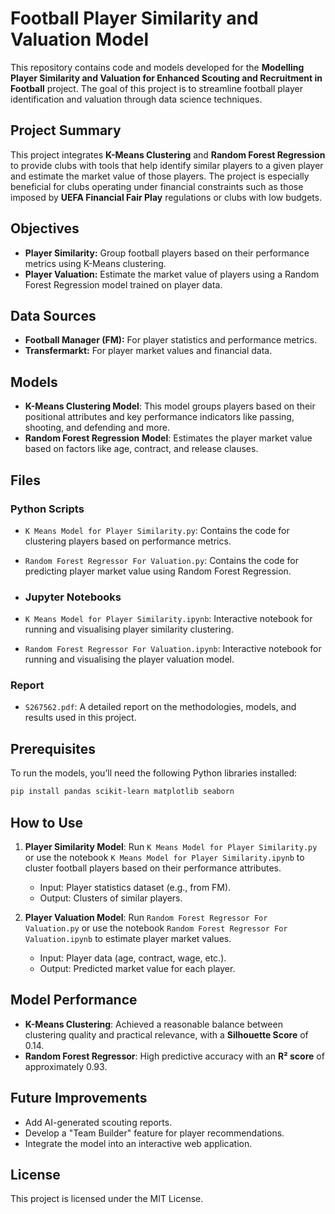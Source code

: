 # Football Player Similarity and Valuation Model

This repository contains code and models developed for the **Modelling Player Similarity and Valuation for Enhanced Scouting and Recruitment in Football** project. The goal of this project is to streamline football player identification and valuation through data science techniques.

## Project Summary

This project integrates **K-Means Clustering** and **Random Forest Regression** to provide clubs with tools that help identify similar players to a given player and estimate the market value of those players. The project is especially beneficial for clubs operating under financial constraints such as those imposed by **UEFA Financial Fair Play** regulations or clubs with low budgets.

## Objectives

- **Player Similarity:** Group football players based on their performance metrics using K-Means clustering.
- **Player Valuation:** Estimate the market value of players using a Random Forest Regression model trained on player data.

## Data Sources

- **Football Manager (FM):** For player statistics and performance metrics.
- **Transfermarkt:** For player market values and financial data.

## Models

- **K-Means Clustering Model**: This model groups players based on their positional attributes and key performance indicators like passing, shooting, and defending and more.
- **Random Forest Regression Model**: Estimates the player market value based on factors like age, contract, and release clauses.

## Files

### Python Scripts
- `K Means Model for Player Similarity.py`: Contains the code for clustering players based on performance metrics.
- `Random Forest Regressor For Valuation.py`: Contains the code for predicting player market value using Random Forest Regression.

- ### Jupyter Notebooks
- `K Means Model for Player Similarity.ipynb`: Interactive notebook for running and visualising player similarity clustering.
- `Random Forest Regressor For Valuation.ipynb`: Interactive notebook for running and visualising the player valuation model.

### Report
- `S267562.pdf`: A detailed report on the methodologies, models, and results used in this project.

## Prerequisites

To run the models, you’ll need the following Python libraries installed:

```bash
pip install pandas scikit-learn matplotlib seaborn
```

## How to Use

1. **Player Similarity Model**: Run `K Means Model for Player Similarity.py` or use the notebook `K Means Model for Player Similarity.ipynb` to cluster football players based on their performance attributes.
   - Input: Player statistics dataset (e.g., from FM).
   - Output: Clusters of similar players.
   
2. **Player Valuation Model**: Run `Random Forest Regressor For Valuation.py` or use the notebook `Random Forest Regressor For Valuation.ipynb` to estimate player market values.
   - Input: Player data (age, contract, wage, etc.).
   - Output: Predicted market value for each player.

## Model Performance

- **K-Means Clustering**: Achieved a reasonable balance between clustering quality and practical relevance, with a **Silhouette Score** of 0.14.
- **Random Forest Regressor**: High predictive accuracy with an **R² score** of approximately 0.93.

## Future Improvements

- Add AI-generated scouting reports.
- Develop a "Team Builder" feature for player recommendations.
- Integrate the model into an interactive web application.

## License

This project is licensed under the MIT License.

